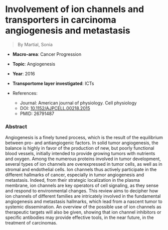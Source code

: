 # Involvement of ion channels and transporters in carcinoma angiogenesis and metastasis

> By Martial, Sonia

- **Macro-area**: Cancer Progression
- **Topic**: Angiogenesis
- **Year**: 2016
- **Transportome layer investigated**: ICTs

- References:
  - Journal: American journal of physiology. Cell physiology
  - DOI: [10.1152/AJPCELL.00218.2015](https://doi.org/10.1152/AJPCELL.00218.2015)
  - PMID: 26791487

### Abstract

Angiogenesis is a finely tuned process, which is the result of the equilibrium between pro- and antiangiogenic factors. In solid tumor angiogenesis, the balance is highly in favor of the production of new, but poorly functional blood vessels, initially intended to provide growing tumors with nutrients and oxygen. Among the numerous proteins involved in tumor development, several types of ion channels are overexpressed in tumor cells, as well as in stromal and endothelial cells. Ion channels thus actively participate in the different hallmarks of cancer, especially in tumor angiogenesis and metastasis. Indeed, from their strategic localization in the plasma membrane, ion channels are key operators of cell signaling, as they sense and respond to environmental changes. This review aims to decipher how ion channels of different families are intricately involved in the fundamental angiogenesis and metastasis hallmarks, which lead from a nascent tumor to systemic dissemination. An overview of the possible use of ion channels as therapeutic targets will also be given, showing that ion channel inhibitors or specific antibodies may provide effective tools, in the near future, in the treatment of carcinomas.
